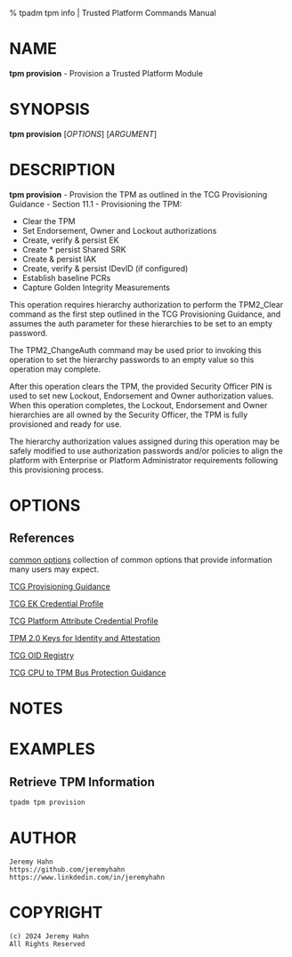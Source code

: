% tpadm tpm info | Trusted Platform Commands Manual

# NAME

**tpm provision** - Provision a Trusted Platform Module

# SYNOPSIS

**tpm provision** [*OPTIONS*] [*ARGUMENT*]

# DESCRIPTION

**tpm provision** - Provision the TPM as outlined in the TCG Provisioning Guidance - Section 11.1 - Provisioning the TPM:

* Clear the TPM
* Set Endorsement, Owner and Lockout authorizations
* Create, verify & persist EK
* Create * persist Shared SRK
* Create & persist IAK
* Create, verify & persist IDevID (if configured)
* Establish baseline PCRs
* Capture Golden Integrity Measurements

This operation requires hierarchy authorization to perform the TPM2_Clear command as the first step outlined in the TCG Provisioning Guidance, and assumes the auth parameter for these hierarchies to be set to an empty password.

The TPM2_ChangeAuth command may be used prior to invoking this operation to set the hierarchy passwords to an empty value so this operation may complete.

After this operation clears the TPM, the provided Security Officer PIN is used to set new Lockout, Endorsement and Owner authorization values. When this operation completes, the Lockout, Endorsement and Owner hierarchies are all owned by the Security Officer, the TPM is fully provisioned and ready for use.

The hierarchy authorization values assigned during this operation may be safely modified to use authorization passwords and/or policies to align the platform with Enterprise or Platform Administrator requirements following this provisioning process.

# OPTIONS

  
## References

[common options](common/options.md) collection of common options that provide
information many users may expect.

[TCG Provisioning Guidance](https://trustedcomputinggroup.org/wp-content/uploads/TCG-TPM-v2.0-Provisioning-Guidance-Published-v1r1.pdf)

[TCG EK Credential Profile](https://trustedcomputinggroup.org/wp-content/uploads/TCG-EK-Credential-Profile-V-2.5-R2_published.pdf)

[TCG Platform Attribute Credential Profile](https://trustedcomputinggroup.org/wp-content/uploads/TCG-Platform-Attribute-Credential-Profile-Version-1.0.pdf)

[TPM 2.0 Keys for Identity and Attestation](https://trustedcomputinggroup.org/wp-content/uploads/TPM-2p0-Keys-for-Device-Identity-and-Attestation_v1_r12_pub10082021.pdf)

[TCG OID Registry](https://trustedcomputinggroup.org/wp-content/uploads/TCG-OID-Registry-Version-1.00-Revision-0.74_10July24.pdf)

[TCG CPU to TPM Bus Protection Guidance](https://trustedcomputinggroup.org/wp-content/uploads/TCG_-CPU_-TPM_Bus_Protection_Guidance_Active_Attack_Mitigations-V1-R30_PUB-1.pdf)

# NOTES

# EXAMPLES

## Retrieve TPM Information
```bash
tpadm tpm provision
```

# AUTHOR
    Jeremy Hahn
    https://github.com/jeremyhahn
    https://www.linkdedin.com/in/jeremyhahn

# COPYRIGHT
    (c) 2024 Jeremy Hahn
    All Rights Reserved
